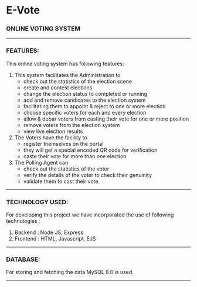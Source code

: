 # E-Vote
### ONLINE VOTING SYSTEM 
---------------------------------------------
### FEATURES:

This online voting system has following features:

1. This system facilitates the Administration to
	* check out the statistics of the election scene
	* create and contest elections
	* change the election status to completed or running
	* add and remove candidates to the election system
	* facilitating them to appoint & reject to one or more election
	* choose specific voters for each and every election
	* allow & debar voters from casting their vote for one or more position
	* remove voters from the election system
	* view live election results
2. The Voters have the facility to
	* register themselves on the portal 
	* they will get a special encoded QR code for verification
	* caste their vote for more than one election
3. The Polling Agent can
	* check out the statistics of the voter
	* verify the details of the voter to check their genuinity
	* validate them to cast their vote.

---------------------------------------------
### TECHNOLOGY USED:

For developing this project we have incorporated the use of following technologies :
1. Backend : Node JS, Express
2. Frontend : HTML, Javascript, EJS

---------------------------------------------
### DATABASE:

For storing and fetching the data MySQL 8.0 is used.

---------------------------------------------
